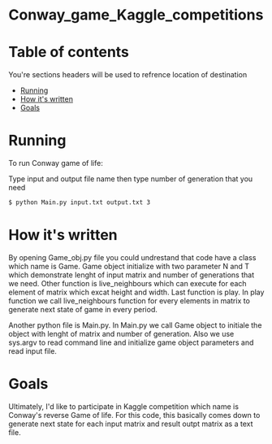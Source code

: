 # Conway_game_Kaggle_competitions

# Table of contents
You're sections headers will be used to refrence location of destination
- [Running](#Running)
- [How it's written](#How-it's-written)
- [Goals](#Goals)


# Running
To run Conway game of life:

Type input and output file name then type number of generation that you need

```bash
$ python Main.py input.txt output.txt 3
```


# How it's written

By opening Game_obj.py file you could undrestand that code have a class which name is Game. 
Game object initialize with two parameter N and T which demonstrate lenght of input matrix and number of generations that we need.
Other function is live_neighbours which can execute for each element of matrix which excat height and width.
Last function is play. In play function we call live_neighbours function for every elements in matrix to generate next state of game in every period.

Another python file is Main.py. In Main.py we call Game object to initiale the object with lenght of matrix and number of generation. 
Also we use sys.argv to read command line and initialize game object parameters and read input file.


# Goals

Ultimately, I'd like to participate in Kaggle competition which name is Conway's reverse Game of life.
For this code, this basically comes down to generate next state for each input matrix and result outpt matrix as a text file.
